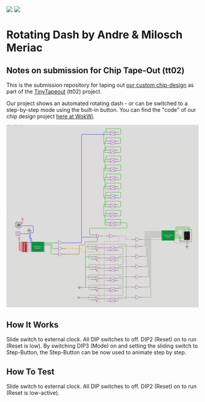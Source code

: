 ![](../../workflows/gds/badge.svg) ![](../../workflows/docs/badge.svg)

# Rotating Dash by Andre & Milosch Meriac #

## Notes on submission for Chip Tape-Out (tt02) ##
This is the submission repository for taping out [our custom chip-design](https://meriac.github.io/loading-animation)
as part of the [TinyTapeout](https://tinytapeout.com/) (tt02) project.

Our project shows an automated rotating dash - or can be switched to a
step-by-step mode using the built-in button. You can find the "code" of
our chip design project [here at WokWi](https://wokwi.com/projects/348121131386929746).

![Rotating Dash on 7-Segment display](https://raw.githubusercontent.com/meriac/loading-animation/main/img/loading-animation.png)

## How It Works ##
Slide switch to external clock. All DIP switches to off. DIP2 (Reset) on to run (Reset is low). By switching DIP3 (Mode) on and setting the sliding switch to Step-Button, the Step-Button can be now used to animate step by step.

## How To Test ##
Slide switch to external clock. All DIP switches to off. DIP2 (Reset) on
to run (Reset is low-active).
